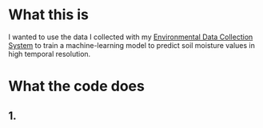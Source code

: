 # What this is
I wanted to use the data I collected with my [Environmental Data Collection System](https://github.com/MoodyMarshmallow/Environmental-Data-Collection-System) to train a machine-learning model to predict soil moisture values in high temporal resolution.

# What the code does

## 1. 
